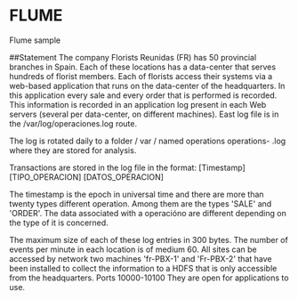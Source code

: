 # FLUME
Flume sample

##Statement
The company Florists Reunidas (FR) has 50 provincial branches in Spain.
Each of these locations has a data-center that serves hundreds of
florist members. Each of florists access their systems
via a web-based application that runs on the data-center of the
headquarters. In this application every sale and every order that is performed is recorded.
This information is recorded in an application log present in each
Web servers (several per data-center, on different machines). East
log file is in the /var/log/operaciones.log route.

The log is rotated daily to a folder / var / named operations
operations- <date> .log where they are stored for analysis.

Transactions are stored in the log file in the format:
[Timestamp] [TIPO_OPERACION] [DATOS_OPERACION]

The timestamp is the epoch in universal time and there are more than twenty types
different operation. Among them are the types 'SALE' and 'ORDER'.
The data associated with a operacióno are different depending on the type of
it is concerned.

The maximum size of each of these log entries in 300 bytes. The
number of events per minute in each location is of medium 60.
All sites can be accessed by network two machines 'fr-PBX-1' and
'Fr-PBX-2' that have been installed to collect the information to a
HDFS that is only accessible from the headquarters. Ports 10000-10100
They are open for applications to use.
